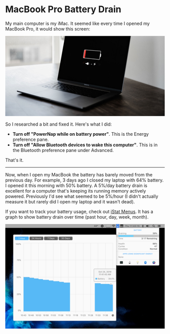 # MacBook Pro Battery Drain

My main computer is my iMac. It seemed like every time I opened my MacBook Pro, it would show this screen:

![MacBook Pro showing low battery full screen](../../files/_20191024-macbook-low-battery.jpg)

So I researched a bit and fixed it. Here's what I did:

* **Turn off "PowerNap while on battery power"**. This is the Energy preference pane.
* **Turn off "Allow Bluetooth devices to wake this computer"**. This is in the Bluetooth preference pane under Advanced.

That's it.

---

Now, when I open my MacBook the battery has barely moved from the previous day. For example, 3 days ago I closed my laptop with 64% battery. I opened it this morning with 50% battery. A 5%/day battery drain is excellent for a computer that's keeping its running memory actively powered. Previously I'd see what seemed to be 5%/hour (I didn't actually measure it but rarely did I open my laptop and it wasn't dead). 

If you want to track your battery usage, check out [iStat Menus](https://bjango.com/mac/istatmenus/). It has a graph to show battery drain over time (past hour, day, week, month).

![iStat Menus Battery Screenshot](../../files/_20191024-istat-battery-screenshot.png)
